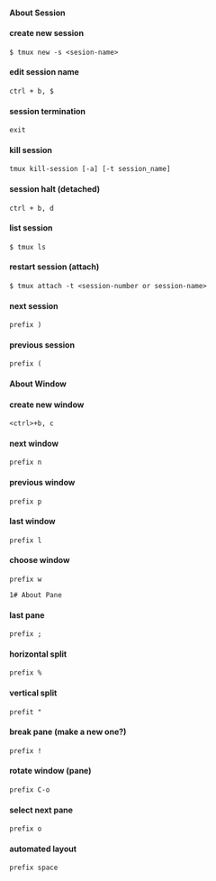 #### About Session

#### create new session
    $ tmux new -s <sesion-name>

#### edit session name
    ctrl + b, $

#### session termination
    exit

#### kill session
    tmux kill-session [-a] [-t session_name]

#### session halt (detached)
    ctrl + b, d

#### list session
    $ tmux ls

#### restart session (attach)
    $ tmux attach -t <session-number or session-name>

#### next session
    prefix )

#### previous session
    prefix (

#### About Window
#### create new window
    <ctrl>+b, c

#### next window 
    prefix n

#### previous window
    prefix p

#### last window
    prefix l

#### choose window
    prefix w

    1# About Pane

#### last pane
    prefix ;

#### horizontal split
    prefix %

#### vertical split 
    prefit "

#### break pane (make a new one?)  
    prefix !

#### rotate window (pane) 
    prefix C-o

#### select next pane 
    prefix o 

#### automated layout
    prefix space


